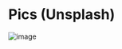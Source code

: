 # Pics (Unsplash)

![image](https://user-images.githubusercontent.com/61524356/127727049-f943bf43-ee57-4024-8fe6-b2d4ca3125df.png)
